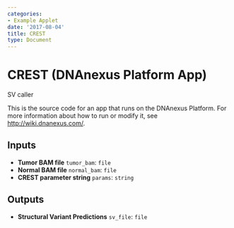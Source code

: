 ```yaml
---
categories:
- Example Applet
date: '2017-08-04'
title: CREST
type: Document
---
```

<!-- dx-header -->
# CREST (DNAnexus Platform App)

SV caller

This is the source code for an app that runs on the DNAnexus Platform.
For more information about how to run or modify it, see
http://wiki.dnanexus.com/.
<!-- /dx-header -->



<!--
TODO: This app directory was automatically generated by dx-app-wizard;
please edit this Readme.md file to include essential documentation about
your app that would be helpful to users. (Also see the
Readme.developer.md.) Once you're done, you can remove these TODO
comments.

For more info, see http://wiki.dnanexus.com/Developer-Portal.
-->

<!--
TODO: Fill in additional info about how to use each input and output
below.
-->

## Inputs

* **Tumor BAM file** ``tumor_bam``: ``file``
* **Normal BAM file** ``normal_bam``: ``file``
* **CREST parameter string** ``params``: ``string``

## Outputs

* **Structural Variant Predictions** ``sv_file``: ``file``
